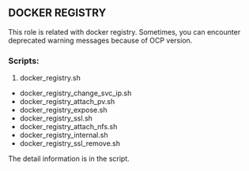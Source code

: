 

DOCKER REGISTRY
----

This role is related with docker registry. Sometimes, you can encounter deprecated warning messages because of OCP version.

### Scripts:
1. docker_registry.sh 
- docker_registry_change_svc_ip.sh                     
- docker_registry_attach_pv.sh            
- docker_registry_expose.sh               
- docker_registry_ssl.sh
- docker_registry_attach_nfs.sh           		        
- docker_registry_internal.sh             
- docker_registry_ssl_remove.sh

The detail information is in the script.